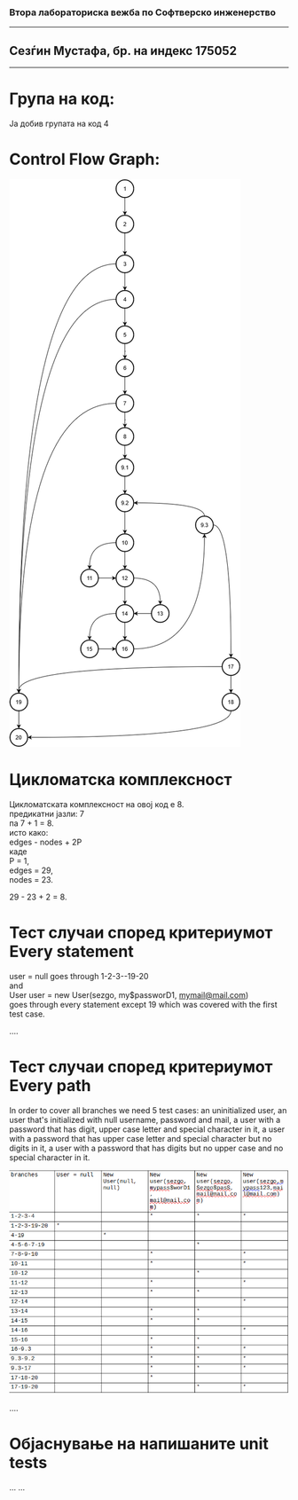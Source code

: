 
### Втора лабораториска вежба по Софтверско инженерство
---
## Сезѓин Мустафа, бр. на индекс 175052
---
# Група на код:  
Ја добив групата на код 4

# Control Flow Graph:  

![my graph](sezgoCFD.png)  

# Цикломатска комплексност  

Цикломатската комплексност на овој код е 8.  
предикатни јазли: 7  
па 7 + 1 = 8.  
исто како:  
edges - nodes + 2P  
каде  
P = 1,  
edges = 29,  
nodes = 23.  

29 - 23  + 2 = 8.  


# Тест случаи според критериумот Every statement  
user = null goes through 1-2-3--19-20  
and  
User user = new User(sezgo, my$passworD1, mymail@mail.com)  
goes through every statement except 19 which was covered with the first test case.  

....  
# Тест случаи според критериумот Every path  
In order to cover all branches we need 5 test cases: an uninitialized user, an user that's initialized with null username, password and mail, a user with a password that has digit, upper case letter and special character in it, a user with a password that has upper case letter and special character but no digits in it, a user with a password that has digits but no upper case and no special character in it.

![table for everybranc](every-branch-table.png) 

....  
# Објаснување на напишаните unit tests  
... ...  
